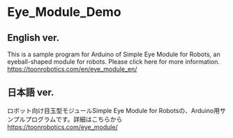 # Eye_Module_Demo

## English ver.
This is a sample program for Arduino of Simple Eye Module for Robots, an eyeball-shaped module for robots. Please click here for more information.
https://toonrobotics.com/en/eye_module_en/


## 日本語 ver. 
ロボット向け目玉型モジュールSimple Eye Module for Robotsの、Arduino用サンプルプログラムです。詳細はこちらから
https://toonrobotics.com/eye_module/